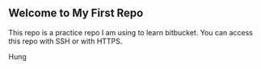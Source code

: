 Welcome to My First Repo
-------------------------------
This repo is a practice repo I am using to learn bitbucket.
You can access this repo with SSH or with HTTPS.

Hung